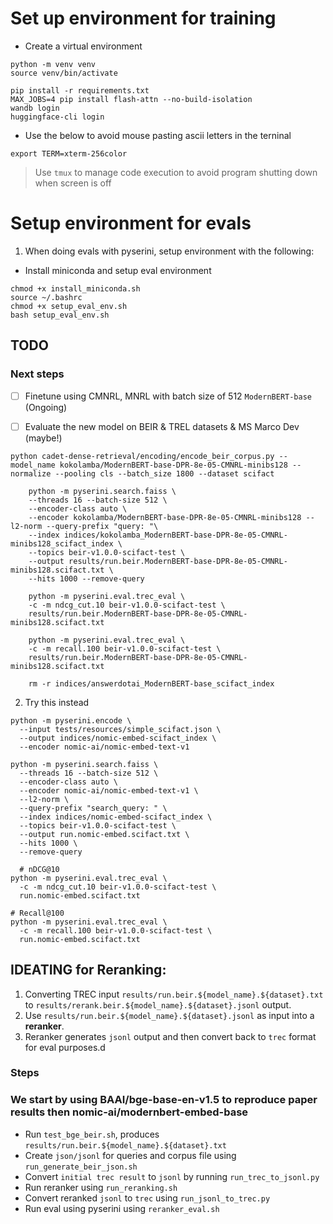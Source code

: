 # Set up environment for training
- Create a virtual environment
```
python -m venv venv
source venv/bin/activate
```

```
pip install -r requirements.txt
MAX_JOBS=4 pip install flash-attn --no-build-isolation
wandb login
huggingface-cli login
```
- Use the below to avoid mouse pasting ascii letters in the terninal
```
export TERM=xterm-256color
```
> Use `tmux` to manage code execution to avoid program shutting down when screen is off

# Setup environment for evals
1. When doing evals with pyserini, setup environment with the following:
- Install miniconda and setup eval environment
```
chmod +x install_miniconda.sh
source ~/.bashrc
chmod +x setup_eval_env.sh
bash setup_eval_env.sh
```

## TODO
### Next steps
- [ ] Finetune using CMNRL, MNRL with batch size of 512 `ModernBERT-base` (Ongoing)
- [ ] Evaluate the new model on BEIR & TREL datasets & MS Marco Dev (maybe!)


```
python cadet-dense-retrieval/encoding/encode_beir_corpus.py --model_name kokolamba/ModernBERT-base-DPR-8e-05-CMNRL-minibs128 --normalize --pooling cls --batch_size 1800 --dataset scifact

    python -m pyserini.search.faiss \
    --threads 16 --batch-size 512 \
    --encoder-class auto \
    --encoder kokolamba/ModernBERT-base-DPR-8e-05-CMNRL-minibs128 --l2-norm --query-prefix "query: "\
    --index indices/kokolamba_ModernBERT-base-DPR-8e-05-CMNRL-minibs128_scifact_index \
    --topics beir-v1.0.0-scifact-test \
    --output results/run.beir.ModernBERT-base-DPR-8e-05-CMNRL-minibs128.scifact.txt \
    --hits 1000 --remove-query

    python -m pyserini.eval.trec_eval \
    -c -m ndcg_cut.10 beir-v1.0.0-scifact-test \
    results/run.beir.ModernBERT-base-DPR-8e-05-CMNRL-minibs128.scifact.txt

    python -m pyserini.eval.trec_eval \
    -c -m recall.100 beir-v1.0.0-scifact-test \
    results/run.beir.ModernBERT-base-DPR-8e-05-CMNRL-minibs128.scifact.txt

    rm -r indices/answerdotai_ModernBERT-base_scifact_index

```

2. Try this instead
```
python -m pyserini.encode \
  --input tests/resources/simple_scifact.json \
  --output indices/nomic-embed-scifact_index \
  --encoder nomic-ai/nomic-embed-text-v1

python -m pyserini.search.faiss \
  --threads 16 --batch-size 512 \
  --encoder-class auto \
  --encoder nomic-ai/nomic-embed-text-v1 \
  --l2-norm \
  --query-prefix "search_query: " \
  --index indices/nomic-embed-scifact_index \
  --topics beir-v1.0.0-scifact-test \
  --output run.nomic-embed.scifact.txt \
  --hits 1000 \
  --remove-query

  # nDCG@10
python -m pyserini.eval.trec_eval \
  -c -m ndcg_cut.10 beir-v1.0.0-scifact-test \
  run.nomic-embed.scifact.txt

# Recall@100
python -m pyserini.eval.trec_eval \
  -c -m recall.100 beir-v1.0.0-scifact-test \
  run.nomic-embed.scifact.txt

```

## IDEATING for Reranking:
1. Converting TREC input `results/run.beir.${model_name}.${dataset}.txt` to `results/rerank.beir.${model_name}.${dataset}.jsonl` output.
2. Use `results/run.beir.${model_name}.${dataset}.jsonl` as input into a __reranker__.
3. Reranker generates `jsonl` output and then convert back to `trec` format for eval purposes.d


### Steps
### We start by using BAAI/bge-base-en-v1.5 to reproduce paper results then nomic-ai/modernbert-embed-base
- Run `test_bge_beir.sh`, produces `results/run.beir.${model_name}.${dataset}.txt`
- Create `json/jsonl` for queries and corpus file using `run_generate_beir_json.sh`
- Convert  `initial trec result` to `jsonl` by running `run_trec_to_jsonl.py`
- Run reranker using `run_reranking.sh`
- Convert reranked `jsonl` to `trec` using `run_jsonl_to_trec.py`
- Run eval using pyserini using `reranker_eval.sh`